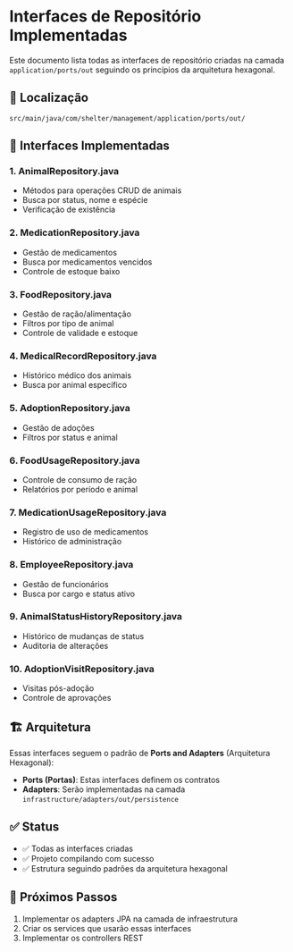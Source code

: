 # Interfaces de Repositório Implementadas

Este documento lista todas as interfaces de repositório criadas na camada `application/ports/out` seguindo os princípios da arquitetura hexagonal.

## 📁 Localização
`src/main/java/com/shelter/management/application/ports/out/`

## 🔗 Interfaces Implementadas

### 1. **AnimalRepository.java**
- Métodos para operações CRUD de animais
- Busca por status, nome e espécie
- Verificação de existência

### 2. **MedicationRepository.java**
- Gestão de medicamentos
- Busca por medicamentos vencidos
- Controle de estoque baixo

### 3. **FoodRepository.java**
- Gestão de ração/alimentação
- Filtros por tipo de animal
- Controle de validade e estoque

### 4. **MedicalRecordRepository.java**
- Histórico médico dos animais
- Busca por animal específico

### 5. **AdoptionRepository.java**
- Gestão de adoções
- Filtros por status e animal

### 6. **FoodUsageRepository.java**
- Controle de consumo de ração
- Relatórios por período e animal

### 7. **MedicationUsageRepository.java**
- Registro de uso de medicamentos
- Histórico de administração

### 8. **EmployeeRepository.java**
- Gestão de funcionários
- Busca por cargo e status ativo

### 9. **AnimalStatusHistoryRepository.java**
- Histórico de mudanças de status
- Auditoria de alterações

### 10. **AdoptionVisitRepository.java**
- Visitas pós-adoção
- Controle de aprovações

## 🏗️ Arquitetura

Essas interfaces seguem o padrão de **Ports and Adapters** (Arquitetura Hexagonal):

- **Ports (Portas)**: Estas interfaces definem os contratos
- **Adapters**: Serão implementadas na camada `infrastructure/adapters/out/persistence`

## ✅ Status

- ✅ Todas as interfaces criadas
- ✅ Projeto compilando com sucesso
- ✅ Estrutura seguindo padrões da arquitetura hexagonal

## 🔄 Próximos Passos

1. Implementar os adapters JPA na camada de infraestrutura
2. Criar os services que usarão essas interfaces
3. Implementar os controllers REST
